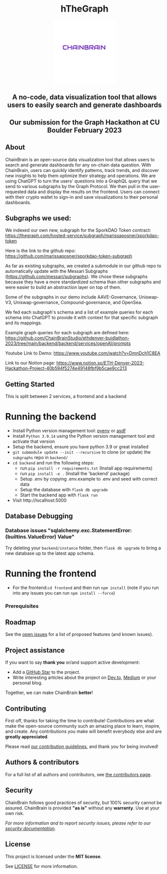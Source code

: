 <div align="center">
  <h1 align="center">
  hTheGraph</h1>
  <img src="images/chainbrain.jpg" height="200">
  <h2 align="center">A no-code, data visualization tool that allows users to easily search and generate dashboards</h2>
  <h2 align="center">Our submission for the Graph Hackathon at CU Boulder February 2023</h2>

</div>

## About

ChainBrain is an open-source data visualization tool that allows users to search and generate dashboards for any on-chain data question. With ChainBrain, users can quickly identify patterns, track trends, and discover new insights to help them optimize their strategy and operations. We are using ChatGPT to turn the users' questions into a GraphQL query that we send to various subgraphs by the Graph Protocol. We then pull in the user-requested data and display the results on the frontend. Users can connect with their crypto wallet to sign-in and save visualizations to their personal dashboards.

## Subgraphs we used: 

We indexed our own new, subgraph for the SporkDAO Token contract: https://thegraph.com/hosted-service/subgraph/marissaposner/sporkdao-token

Here is the link to the github repo: https://github.com/marissaposner/sporkdao-token-subgraph


As far as existing subgraphs, we created a submodule in our github repo to automatically update with the Messari Subgraphs (https://github.com/messari/subgraphs). We chose these subgraphs because they have a more standardized schema than other subgraphs and were easier to build an abstraction layer on top of them. 

Some of the subgraphs in our demo include AAVE-Governance, Uniswap-V3, Uniswap-governance, Compound-governance, and OpenSea. 

We fed each subgraph's schema and a list of example queries for each schema into ChatGPT to provide it with context for that specific subgraph and its mappings. 

Example graph queries for each subgraph are defined here: https://github.com/ChainBrainStudio/ethdenver-buidlathon-2023/tree/main/backend/backend/services/openAI/prompts

Youtube Link to Demo: https://www.youtube.com/watch?v=DmnDch1C8EA

Link to our Notion page: https://www.notion.so/ETH-Denver-2023-Hackathon-Project-40b594f5274e49148fbf9b5cae9cc213

## Getting Started

This is split between 2 services, a frontend and a backend

# Running the backend
- Install Python version management tool: [pyenv](https://github.com/pyenv/pyenv) or [asdf](https://github.com/asdf-vm/asdf)
- Install `Python 3.9.14` using the Python version management tool and activate that version
- Setup the backend, ensure you have python 3.9 or great installed
- `git submodule update --init --recursive` to clone (or update) the `subgraphs` repo in `backend/`
- `cd backend` and run the following steps:
  - run `pip install -r requirements.txt` (Install app requirements)
  - run `pip install -e .` (Install the 'backend' package)
  - Setup .env by copying .env.example to .env and seed with correct data
  - Setup the database with `flask db upgrade`
  - Start the backend app with `flask run`
- Visit http://localhost:5000

## Database Debugging
### Database issues "sqlalchemy.exc.StatementError: (builtins.ValueError) Value"
Try deleting your `backend/instance` folder, then `flask db upgrade` to bring a new database up to
the latest app schema.


# Running the frontend

- For the frontend:`cd frontend` and then run `npm install` (note if you run into any issues you can run `npm install --force`)

### Prerequisites

## Roadmap

See the [open issues](https://github.com/marissaposner/graph-hackathon-2023/issues) for
a list of proposed features (and known issues).

## Project assistance

If you want to say **thank you** or/and support active development:

- Add a [GitHub Star](https://github.com/marissaposner/graph-hackathon-2023) to the
  project.
- Write interesting articles about the project on [Dev.to](https://dev.to/),
  [Medium](https://medium.com/) or your personal blog.

Together, we can make ChainBrain **better**!

## Contributing

First off, thanks for taking the time to contribute! Contributions are what make
the open-source community such an amazing place to learn, inspire, and create.
Any contributions you make will benefit everybody else and are **greatly
appreciated**.

Please read [our contribution guidelines](docs/CONTRIBUTING.md), and thank you
for being involved!

## Authors & contributors

For a full list of all authors and contributors, see
[the contributors page](https://github.com/gosuto-inzasheru/ethdenver-buidlathon-2023/graphs/contributors).

## Security

ChainBrain follows good practices of security, but 100% security cannot be assured.
ChainBrain is provided **"as is"** without any **warranty**. Use at your own risk.

_For more information and to report security issues, please refer to our
[security documentation](docs/SECURITY.md)._

## License

This project is licensed under the **MIT license**.

See [LICENSE](LICENSE) for more information.
